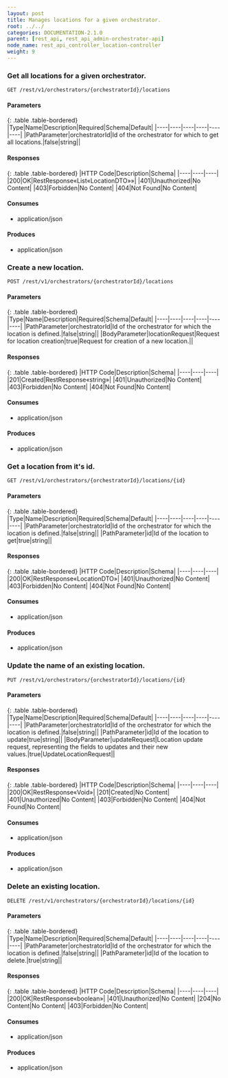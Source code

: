 ```yaml
---
layout: post
title: Manages locations for a given orchestrator.
root: ../../
categories: DOCUMENTATION-2.1.0
parent: [rest_api, rest_api_admin-orchestrator-api]
node_name: rest_api_controller_location-controller
weight: 9
---
```


### Get all locations for a given orchestrator.
```
GET /rest/v1/orchestrators/{orchestratorId}/locations
```

#### Parameters

{: .table .table-bordered}
|Type|Name|Description|Required|Schema|Default|
|----|----|----|----|----|----|
|PathParameter|orchestratorId|Id of the orchestrator for which to get all locations.|false|string||


#### Responses

{: .table .table-bordered}
|HTTP Code|Description|Schema|
|----|----|----|
|200|OK|RestResponse«List«LocationDTO»»|
|401|Unauthorized|No Content|
|403|Forbidden|No Content|
|404|Not Found|No Content|


#### Consumes

* application/json

#### Produces

* application/json

### Create a new location.
```
POST /rest/v1/orchestrators/{orchestratorId}/locations
```

#### Parameters

{: .table .table-bordered}
|Type|Name|Description|Required|Schema|Default|
|----|----|----|----|----|----|
|PathParameter|orchestratorId|Id of the orchestrator for which the location is defined.|false|string||
|BodyParameter|locationRequest|Request for location creation|true|Request for creation of a new location.||


#### Responses

{: .table .table-bordered}
|HTTP Code|Description|Schema|
|----|----|----|
|201|Created|RestResponse«string»|
|401|Unauthorized|No Content|
|403|Forbidden|No Content|
|404|Not Found|No Content|


#### Consumes

* application/json

#### Produces

* application/json

### Get a location from it's id.
```
GET /rest/v1/orchestrators/{orchestratorId}/locations/{id}
```

#### Parameters

{: .table .table-bordered}
|Type|Name|Description|Required|Schema|Default|
|----|----|----|----|----|----|
|PathParameter|orchestratorId|Id of the orchestrator for which the location is defined.|false|string||
|PathParameter|id|Id of the location to get|true|string||


#### Responses

{: .table .table-bordered}
|HTTP Code|Description|Schema|
|----|----|----|
|200|OK|RestResponse«LocationDTO»|
|401|Unauthorized|No Content|
|403|Forbidden|No Content|
|404|Not Found|No Content|


#### Consumes

* application/json

#### Produces

* application/json

### Update the name of an existing location.
```
PUT /rest/v1/orchestrators/{orchestratorId}/locations/{id}
```

#### Parameters

{: .table .table-bordered}
|Type|Name|Description|Required|Schema|Default|
|----|----|----|----|----|----|
|PathParameter|orchestratorId|Id of the orchestrator for which the location is defined.|false|string||
|PathParameter|id|Id of the location to update|true|string||
|BodyParameter|updateRequest|Location update request, representing the fields to updates and their new values.|true|UpdateLocationRequest||


#### Responses

{: .table .table-bordered}
|HTTP Code|Description|Schema|
|----|----|----|
|200|OK|RestResponse«Void»|
|201|Created|No Content|
|401|Unauthorized|No Content|
|403|Forbidden|No Content|
|404|Not Found|No Content|


#### Consumes

* application/json

#### Produces

* application/json

### Delete an existing location.
```
DELETE /rest/v1/orchestrators/{orchestratorId}/locations/{id}
```

#### Parameters

{: .table .table-bordered}
|Type|Name|Description|Required|Schema|Default|
|----|----|----|----|----|----|
|PathParameter|orchestratorId|Id of the orchestrator for which the location is defined.|false|string||
|PathParameter|id|Id of the location to delete.|true|string||


#### Responses

{: .table .table-bordered}
|HTTP Code|Description|Schema|
|----|----|----|
|200|OK|RestResponse«boolean»|
|401|Unauthorized|No Content|
|204|No Content|No Content|
|403|Forbidden|No Content|


#### Consumes

* application/json

#### Produces

* application/json

